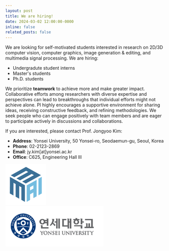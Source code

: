 ```yaml
---
layout: post
title: We are hiring!
date: 2024-03-02 12:00:00-0000
inline: false
related_posts: false
---
```


We are looking for self-motivated students interested in research on 2D/3D computer vision, computer graphics, image generation & editing, and multimedia signal processing. We are hiring:

- Undergradute student interns
- Master's students
- Ph.D. students

We prioritize **teamwork** to achieve more and make greater impact. Collaborative efforts among researchers with diverse expertise and perspectives can lead to breakthroughs that individual efforts might not achieve alone. PI highly encourages a supportive environment for sharing ideas, receiving constructive feedback, and refining methodologies. We seek people who can engage positively with team members and are eager to participate actively in discussions and collaborations.

If you are interested, please contact Prof. Jongyoo Kim:
- **Address**: Yonsei University, 50 Yonsei-ro, Seodaemun-gu, Seoul, Korea
- **Phone**: 02-2123-2869
- **Email**: jy.kim[at]yonsei.ac.kr
- **Office**: C625, Engineering Hall III

<div class="row mt-3">
    <div class="col-2 mt-3 mt-md-0">
        <img src="/assets/img/icon_256.png" height=128>
    </div>
    <div class="col-6 mt-3 mt-md-0">
        <img src="/assets/img/yonsei.jpg" height=128>
    </div>
</div>

